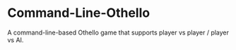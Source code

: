 # Command-Line-Othello
 A command-line-based Othello game that supports player vs player / player vs AI.
